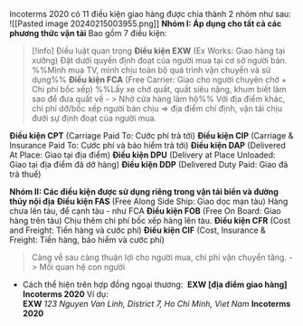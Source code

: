 Incoterms 2020 có 11 điều kiện giao hàng được chia thành 2 nhóm như sau:
![[Pasted image 20240215003955.png]]
**Nhóm I: Áp dụng cho tất cả các phương thức vận tải**
Bao gồm 7 điều kiện:
>[!info] Điều luật quan trọng
**Điều kiện EXW** (Ex Works: Giao hàng tại xưởng)
Đặt dưới quyền định đoạt của người mua tại cơ sở người bán.
%%Mình mua TV, mình chịu toàn bộ quá trình vận chuyển và sử dụng%%
**Điều kiện FCA** (Free Carrier: Giao cho người chuyên chở + Chi phí bốc xếp)
%%Lấy xe chở quất, quất siêu nặng, khum biết làm sao để đưa quất về - > Nhờ cửa hàng làm hộ%%
Với địa điểm khác, chi phí dỡ/bốc xếp người bán chịu => địa điểm chỉ định, vận tải chịu đưới sự định đoạt của người mua.

**Điều kiện CPT** (Carriage Paid To: Cước phí trả tới)
**Điều kiện CIP** (Carriage & Insurance Paid To: Cước phí và bảo hiểm trả tới)
**Điều kiện DAP** (Delivered At Place: Giao tại địa điểm)
**Điều kiện DPU** (Delivery at Place Unloaded: Giao tại địa điểm đã dỡ hàng)
**Điều kiện DDP** (Delivered Duty Paid: Giao đã trả thuế)

**Nhóm II: Các điều kiện được sử dụng riêng trong vận tải biển và đường thủy nội địa**
**Điều kiện FAS** (Free Along Side Ship: Giao dọc mạn tàu)
	Hàng chưa lên tàu, để cạnh tàu - như FCA
**Điều kiện FOB** (Free On Board: Giao hàng trên tàu)
	Chịu thêm chi phí bốc xếp hàng lên tàu.
**Điều kiện CFR** (Cost and Freight: Tiền hàng và cước phí)
**Điều kiện CIF** (Cost, Insurance & Freight: Tiền hàng, bảo hiểm và cước phí)

>Càng về sau càng thuận lợi cho người mua, chi phí vận chuyển tăng.
>-> Mối quan hệ con người

- Cách thể hiện trên hợp đồng ngoại thương: 
  **EXW [địa điểm giao hàng] Incoterms 2020**
Ví dụ:  
**EXW** _123 Nguyen Van Linh, District 7, Ho Chi Minh, Viet Nam_ **Incoterms 2020**